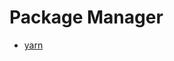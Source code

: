 # Package Manager
- [yarn](https://github.com/wonism/TIL/tree/master/front-end/package-manager/yarn.md)

